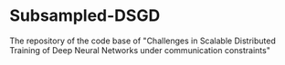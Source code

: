 # Subsampled-DSGD
The repository of the code base of "Challenges in Scalable Distributed Training of Deep Neural Networks under communication constraints"
